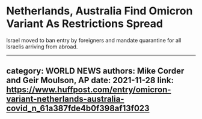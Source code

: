 # Netherlands, Australia Find Omicron Variant As Restrictions Spread

Israel moved to ban entry by foreigners and mandate quarantine for all Israelis arriving from abroad.

---
category: WORLD NEWS
authors: Mike Corder and Geir Moulson, AP
date: 2021-11-28
link: https://www.huffpost.com/entry/omicron-variant-netherlands-australia-covid_n_61a387fde4b0f398af13f023
---
